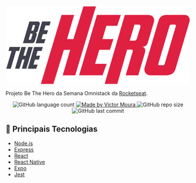 <p align="center">
  <img src="./frontend/src/assets/logo.svg">
</p>

Projeto Be The Hero da Semana Omnistack da <a href="https://rocketseat.com.br/">Rocketseat</a>.

<p align="center">
  <img alt="GitHub language count" src="https://img.shields.io/github/languages/count/VictorMoura01/be-the-hero">
  <a href="https://www.linkedin.com/in/victor-moura/">
    <img alt="Made by Victor Moura" src="https://img.shields.io/badge/made%20by-Victor%20Moura-red">
  </a>
  <img alt="GitHub repo size" src="https://img.shields.io/github/repo-size/VictorMoura01/be-the-hero?style=plastic">
  <img alt="GitHub last commit" src="https://img.shields.io/github/last-commit/VictorMoura01/be-the-hero">
</p>

## :rocket: Principais Tecnologias
* [Node.js](https://nodejs.org/)
* [Express](https://expressjs.com/)
* [React](https://en.reactjs.org/)
* [React Native](https://reactnative.dev/)
* [Expo](https://expo.io/)
* [Jest](https://jestjs.io/)
